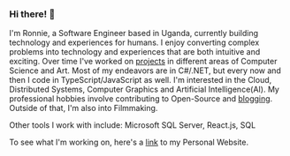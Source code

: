 ### Hi there! 👋
I'm Ronnie, a Software Engineer based in Uganda, currently building technology and experiences for humans. I enjoy converting complex problems into technology and experiences that are both intuitive and exciting. Over time I've worked on [projects](https://ronnielutalo.github.io/projects/) in different areas of Computer Science and Art. Most of my endeavors are in C#/.NET, but every now and then I code in TypeScript/JavaScript as well. I'm interested in the Cloud, Distributed Systems, Computer Graphics and Artificial Intelligence(AI). My professional hobbies involve contributing to Open-Source and [blogging](https://ronnielutaro.github.io/blog). Outside of that, I'm also into Filmmaking.

Other tools I work with include: Microsoft SQL Server, React.js, SQL

To see what I'm working on, here's a [link](https://ronnielutalo.github.io/) to my Personal Website. 
